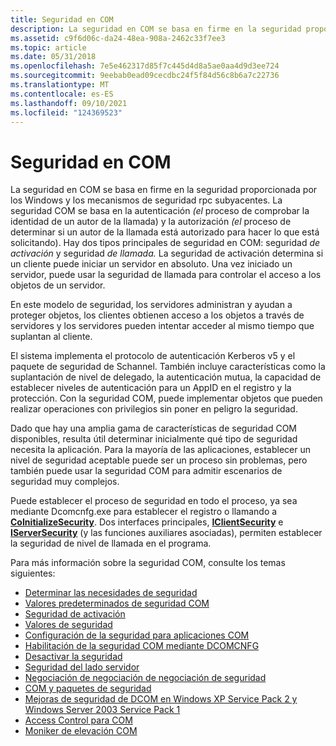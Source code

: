 ```yaml
---
title: Seguridad en COM
description: La seguridad en COM se basa en firme en la seguridad proporcionada por los Windows y los mecanismos de seguridad rpc subyacentes.
ms.assetid: c9f6d06c-da24-48ea-908a-2462c33f7ee3
ms.topic: article
ms.date: 05/31/2018
ms.openlocfilehash: 7e5e462317d85f7c445d4d8a5ae0aa4d9d3ee724
ms.sourcegitcommit: 9eebab0ead09cecdbc24f5f84d56c8b6a7c22736
ms.translationtype: MT
ms.contentlocale: es-ES
ms.lasthandoff: 09/10/2021
ms.locfileid: "124369523"
---
```

# <a name="security-in-com"></a>Seguridad en COM

La seguridad en COM se basa en firme en la seguridad proporcionada por los Windows y los mecanismos de seguridad rpc subyacentes. La seguridad COM se basa en la autenticación *(el* proceso de comprobar la identidad de un autor de la llamada) y la autorización *(el* proceso de determinar si un autor de la llamada está autorizado para hacer lo que está solicitando). Hay dos tipos principales de seguridad en COM: seguridad *de activación* y seguridad *de llamada.* La seguridad de activación determina si un cliente puede iniciar un servidor en absoluto. Una vez iniciado un servidor, puede usar la seguridad de llamada para controlar el acceso a los objetos de un servidor.

En este modelo de seguridad, los servidores administran y ayudan a proteger objetos, los clientes obtienen acceso a los objetos a través de servidores y los servidores pueden intentar acceder al mismo tiempo que suplantan al cliente.

El sistema implementa el protocolo de autenticación Kerberos v5 y el paquete de seguridad de Schannel. También incluye características como la suplantación de nivel de delegado, la autenticación mutua, la capacidad de establecer niveles de autenticación para un AppID en el registro y la protección. Con la seguridad COM, puede implementar objetos que pueden realizar operaciones con privilegios sin poner en peligro la seguridad.

Dado que hay una amplia gama de características de seguridad COM disponibles, resulta útil determinar inicialmente qué tipo de seguridad necesita la aplicación. Para la mayoría de las aplicaciones, establecer un nivel de seguridad aceptable puede ser un proceso sin problemas, pero también puede usar la seguridad COM para admitir escenarios de seguridad muy complejos.

Puede establecer el proceso de seguridad en todo el proceso, ya sea mediante Dcomcnfg.exe para establecer el registro o llamando a [**CoInitializeSecurity**](/windows/desktop/api/combaseapi/nf-combaseapi-coinitializesecurity). Dos interfaces principales, [**IClientSecurity**](/windows/desktop/api/ObjIdl/nn-objidl-iclientsecurity) e [**IServerSecurity**](/windows/win32/api/objidlbase/nn-objidlbase-iserversecurity) (y las funciones auxiliares asociadas), permiten establecer la seguridad de nivel de llamada en el programa.

Para más información sobre la seguridad COM, consulte los temas siguientes:

-   [Determinar las necesidades de seguridad](determining-your-security-needs.md)
-   [Valores predeterminados de seguridad COM](com-security-defaults.md)
-   [Seguridad de activación](activation-security.md)
-   [Valores de seguridad](security-values.md)
-   [Configuración de la seguridad para aplicaciones COM](setting-security-for-com-applications.md)
-   [Habilitación de la seguridad COM mediante DCOMCNFG](enabling-com-security-using-dcomcnfg.md)
-   [Desactivar la seguridad](turning-off-security.md)
-   [Seguridad del lado servidor](server-side-security.md)
-   [Negociación de negociación de negociación de seguridad](security-blanket-negotiation.md)
-   [COM y paquetes de seguridad](com-and-security-packages.md)
-   [Mejoras de seguridad de DCOM en Windows XP Service Pack 2 y Windows Server 2003 Service Pack 1](dcom-security-enhancements-in-windows-xp-service-pack-2-and-windows-server-2003-service-pack-1.md)
-   [Access Control para COM](access-control-lists-for-com.md)
-   [Moniker de elevación COM](the-com-elevation-moniker.md)

 

 